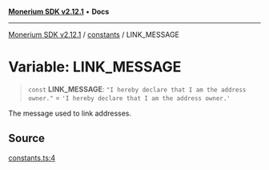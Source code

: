 [**Monerium SDK v2.12.1**](../../../README.md) • **Docs**

---

[Monerium SDK v2.12.1](../../../README.md) / [constants](../README.md) / LINK_MESSAGE

# Variable: LINK_MESSAGE

> `const` **LINK_MESSAGE**: `"I hereby declare that I am the address owner."` = `'I hereby declare that I am the address owner.'`

The message used to link addresses.

## Source

[constants.ts:4](https://github.com/monerium/js-monorepo/blob/510d89096a606a615f5ce0c00a69ec9c89563e68/packages/sdk/src/constants.ts#L4)
